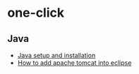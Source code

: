 # one-click
## Java
- [Java setup and installation](https://github.com/codewnw/one-click/blob/master/java/java-setup-and-installation.md)
- [How to add apache tomcat into eclipse](https://github.com/codewnw/one-click/blob/master/java/how-to-add-apache-tomcat-into-eclipse.md)


